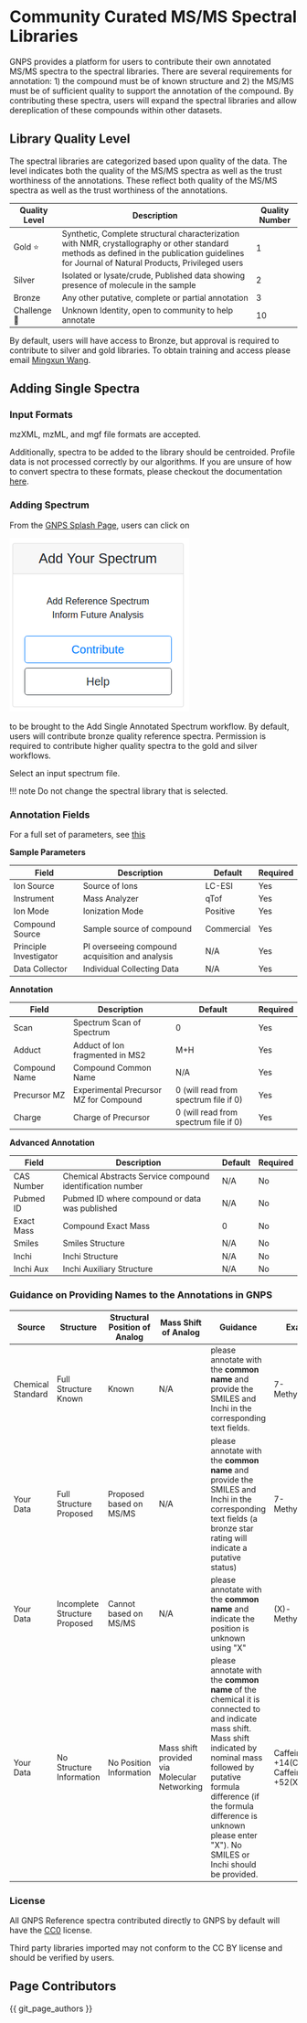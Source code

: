# Community Curated MS/MS Spectral Libraries

GNPS provides a platform for users to contribute their own annotated MS/MS spectra to the spectral libraries. There are several requirements for annotation: 1) the compound must be of known structure and 2) the MS/MS must be of sufficient quality to support the annotation of the compound. By contributing these spectra, users will expand the spectral libraries and allow dereplication of these compounds within other datasets.

## Library Quality Level

The spectral libraries are categorized based upon quality of the data. The level indicates both the quality of the MS/MS spectra as well as the trust worthiness of the annotations. These reflect both quality of the MS/MS spectra as well as the trust worthiness of the annotations.

|     Quality Level    | Description          | Quality Number |
| ------------- |-------------| -----|
| Gold :star: | Synthetic, Complete structural characterization with NMR, crystallography or other standard methods as defined in the publication guidelines for Journal of Natural Products, Privileged users | 1 |
| Silver | Isolated or lysate/crude, Published data showing presence of molecule in the sample | 2 |
| Bronze | Any other putative, complete or partial annotation | 3 |
| Challenge :muscle: | Unknown Identity, open to community to help annotate | 10 |

By default, users will have access to Bronze, but approval is required to contribute to silver and gold libraries. To obtain training and access please email [Mingxun Wang](mailto:mingxun.wang@cs.ucr.edu).

## Adding Single Spectra

### Input Formats

mzXML, mzML, and mgf file formats are accepted.

Additionally, spectra to be added to the library should be centroided. Profile data is not processed correctly by our algorithms. If you are unsure of how to convert spectra to these formats, please checkout the documentation [here](fileconversion.md).

### Adding Spectrum

From the [GNPS Splash Page](https://gnps.ucsd.edu/ProteoSAFe/static/gnps-splash.jsp), users can click on

![img](img/libraries/add_selection.png)

to be brought to the Add Single Annotated Spectrum workflow. By default, users will contribute bronze quality reference spectra. Permission is required to contribute higher quality spectra to the gold and silver workflows.

Select an input spectrum file.

!!! note
	Do not change the spectral library that is selected.

### Annotation Fields

For a full set of parameters, see [this](batchupload.md#field-information)

**Sample Parameters**

|     Field    | Description          | Default |  Required |
| ------------- |-------------| -----| ------- |
| Ion Source | Source of Ions | LC-ESI | Yes |
| Instrument | Mass Analyzer | qTof | Yes |
| Ion Mode | Ionization Mode | Positive | Yes |
| Compound Source | Sample source of compound | Commercial | Yes |
| Principle Investigator | PI overseeing compound acquisition and analysis | N/A | Yes |
| Data Collector | Individual Collecting Data | N/A | Yes |

**Annotation**

|     Field    | Description          | Default |  Required |
| ------------- |-------------| -----| ------- |
| Scan | Spectrum Scan of Spectrum | 0 | Yes |
| Adduct | Adduct of Ion fragmented in MS2 | M+H | Yes |
| Compound Name | Compound Common Name | N/A | Yes |
| Precursor MZ | Experimental Precursor MZ for Compound | 0 (will read from spectrum file if 0) | Yes |
| Charge | Charge of Precursor | 0 (will read from spectrum file if 0) | Yes |

**Advanced Annotation**

|     Field    | Description          | Default |  Required |
| ------------- |-------------| -----| ------- |
| CAS Number | Chemical Abstracts Service compound identification number | N/A | No |
| Pubmed ID | Pubmed ID where compound or data was published | N/A | No |
| Exact Mass | Compound Exact Mass | 0 | No |
| Smiles | Smiles Structure | N/A | No |
| Inchi | Inchi Structure | N/A | No |
| Inchi Aux | Inchi Auxiliary Structure | N/A | No |

### Guidance on Providing Names to the Annotations in GNPS

| Source | Structure | Structural Position of Analog | Mass Shift of Analog | Guidance | Example |
| ----- | ----- | ----- | ----- | ----- | ----- | 
| Chemical Standard | Full Structure Known | Known | N/A |  please annotate with the **common name** and provide the SMILES and Inchi in the corresponding text fields. | 7-Methylxanthine | 
| Your Data | Full Structure Proposed | Proposed based on MS/MS | N/A | please annotate with the **common name** and provide the SMILES and Inchi in the corresponding text fields (a bronze star rating will indicate a putative status) | 7-Methylxanthine |
| Your Data |  Incomplete Structure Proposed | Cannot based on MS/MS | N/A | please annotate with the **common name** and indicate the position is unknown using "X" | (X)-Methylxanthine |
| Your Data | No Structure Information | No Position Information | Mass shift provided via Molecular Networking | please annotate with the **common name** of the chemical it is connected to and indicate mass shift. Mass shift indicated by nominal mass followed by putative formula difference (if the formula difference is unknown please enter "X"). No SMILES or Inchi should be provided. | Caffeine +14(CH2) <br> Caffeine +52(X)|

### License

All GNPS Reference spectra contributed directly to GNPS by default will have the [CC0](https://creativecommons.org/publicdomain/zero/1.0/) license.

Third party libraries imported may not conform to the CC BY license and should be verified by users. 

## Page Contributors

{{ git_page_authors }}

